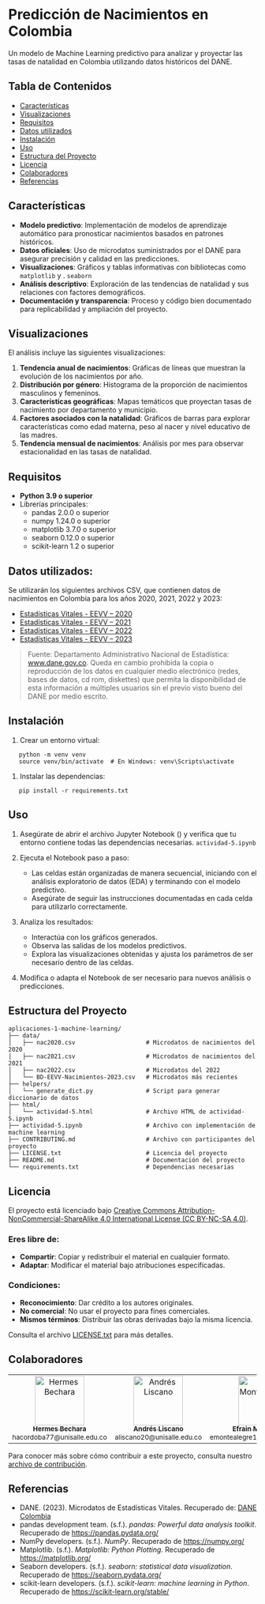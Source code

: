 # Predicción de Nacimientos en Colombia
Un modelo de Machine Learning predictivo para analizar y proyectar las tasas de natalidad en Colombia utilizando datos históricos del DANE.

## Tabla de Contenidos
- [Características](#caracter%C3%ADsticas)
- [Visualizaciones](#visualizaciones)
- [Requisitos](#requisitos)
- [Datos utilizados](#datos-utilizados)
- [Instalación](#instalaci%C3%B3n)
- [Uso](#uso)
- [Estructura del Proyecto](#estructura-del-proyecto)
- [Licencia](#licencia)
- [Colaboradores](#colaboradores)
- [Referencias](#referencias)

## Características
- **Modelo predictivo**: Implementación de modelos de aprendizaje automático para pronosticar nacimientos basados en patrones históricos.
- **Datos oficiales**: Uso de microdatos suministrados por el DANE para asegurar precisión y calidad en las predicciones.
- **Visualizaciones**: Gráficos y tablas informativas con bibliotecas como `matplotlib` y . `seaborn`
- **Análisis descriptivo**: Exploración de las tendencias de natalidad y sus relaciones con factores demográficos.
- **Documentación y transparencia**: Proceso y código bien documentado para replicabilidad y ampliación del proyecto.

## Visualizaciones
El análisis incluye las siguientes visualizaciones:
1. **Tendencia anual de nacimientos**: Gráficas de líneas que muestran la evolución de los nacimientos por año.
2. **Distribución por género**: Histograma de la proporción de nacimientos masculinos y femeninos.
3. **Características geográficas**: Mapas temáticos que proyectan tasas de nacimiento por departamento y municipio.
4. **Factores asociados con la natalidad**: Gráficos de barras para explorar características como edad materna, peso al nacer y nivel educativo de las madres.
5. **Tendencia mensual de nacimientos**: Análisis por mes para observar estacionalidad en las tasas de natalidad.

## Requisitos
- **Python 3.9 o superior**
- Librerías principales:
    - pandas 2.0.0 o superior
    - numpy 1.24.0 o superior
    - matplotlib 3.7.0 o superior
    - seaborn 0.12.0 o superior
    - scikit-learn 1.2 o superior

## Datos utilizados:

Se utilizarán los siguientes archivos CSV, que contienen datos de nacimientos en Colombia para los años 2020, 2021, 2022 y 2023:
- [Estadísticas Vitales - EEVV – 2020](https://microdatos.dane.gov.co/index.php/catalog/732)
- [Estadísticas Vitales - EEVV – 2021](https://microdatos.dane.gov.co/index.php/catalog/775)
- [Estadísticas Vitales - EEVV – 2022](https://microdatos.dane.gov.co/index.php/catalog/807)
- [Estadísticas Vitales - EEVV – 2023](https://microdatos.dane.gov.co/index.php/catalog/843)

>Fuente: Departamento Administrativo Nacional de Estadística: www.dane.gov.co. Queda en cambio prohibida la copia o reproducción de los datos en cualquier medio electrónico (redes, bases de datos, cd rom, diskettes) que permita la disponibilidad de esta información a múltiples usuarios sin el previo visto bueno del DANE por medio escrito.

## Instalación
1. Crear un entorno virtual:
``` 
   python -m venv venv
   source venv/bin/activate  # En Windows: venv\Scripts\activate
```
1. Instalar las dependencias:
``` 
   pip install -r requirements.txt
```
## Uso
1. Asegúrate de abrir el archivo Jupyter Notebook () y verifica que tu entorno contiene todas las dependencias necesarias. `actividad-5.ipynb`
2. Ejecuta el Notebook paso a paso:
    - Las celdas están organizadas de manera secuencial, iniciando con el análisis exploratorio de datos (EDA) y terminando con el modelo predictivo.
    - Asegúrate de seguir las instrucciones documentadas en cada celda para utilizarlo correctamente.

3. Analiza los resultados:
    - Interactúa con los gráficos generados.
    - Observa las salidas de los modelos predictivos.
    - Explora las visualizaciones obtenidas y ajusta los parámetros de ser necesario dentro de las celdas.

4. Modifica o adapta el Notebook de ser necesario para nuevos análisis o predicciones.

## Estructura del Proyecto
``` 
aplicaciones-1-machine-learning/
├── data/
│   ├── nac2020.csv                    # Microdatos de nacimientos del 2020
│   ├── nac2021.csv                    # Microdatos de nacimientos del 2021
│   ├── nac2022.csv                    # Microdatos del 2022
│   └── BD-EEVV-Nacimientos-2023.csv   # Microdatos más recientes
├── helpers/
│   └── generate_dict.py               # Script para generar diccionario de datos
├── html/
│   └── actividad-5.html               # Archivo HTML de actividad-5.ipynb
├── actividad-5.ipynb                  # Archivo con implementación de machine learning
├── CONTRIBUTING.md                    # Archivo con participantes del proyecto
├── LICENSE.txt                        # Licencia del proyecto
├── README.md                          # Documentación del proyecto
└── requirements.txt                   # Dependencias necesarias
```

## Licencia
El proyecto está licenciado bajo [Creative Commons Attribution-NonCommercial-ShareAlike 4.0 International License (CC BY-NC-SA 4.0)](http://creativecommons.org/licenses/by-nc-sa/4.0/).
### Eres libre de:
- **Compartir**: Copiar y redistribuir el material en cualquier formato.
- **Adaptar**: Modificar el material bajo atribuciones especificadas.

### Condiciones:
- **Reconocimiento**: Dar crédito a los autores originales.
- **No comercial**: No usar el proyecto para fines comerciales.
- **Mismos términos**: Distribuir las obras derivadas bajo la misma licencia.

Consulta el archivo [LICENSE.txt](LICENSE.txt) para más detalles.

## Colaboradores

<table>
  <tr>
    <td align="center">
      <a href="https://github.com/Hbechara-dev">
        <img src="https://github.com/Hbechara-dev.png" width="100px;" alt="Hermes Bechara"/><br>
        <sub><b>Hermes Bechara</b></sub>
      </a><br>
      <sub>hacordoba77@unisalle.edu.co</sub>
    </td>
    <td align="center">
      <a href="https://github.com/leoliscanoa">
        <img src="https://github.com/leoliscanoa.png" width="100px;" alt="Andrés Liscano"/><br>
        <sub><b>Andrés Liscano</b></sub>
      </a><br>
      <sub>aliscano20@unisalle.edu.co</sub>
    </td>
    <td align="center">
      <a href="https://github.com/EfraMonR">
        <img src="https://github.com/EfraMonR.png" width="100px;" alt="Efrain Montealegre"/><br>
        <sub><b>Efrain Montealegre</b></sub>
      </a><br>
      <sub>emontealegre19@unisalle.edu.co)</sub>
    </td>
  </tr>
</table>

Para conocer más sobre cómo contribuir a este proyecto, consulta nuestro [archivo de contribución](CONTRIBUTING.md).

## Referencias
- DANE. (2023). Microdatos de Estadísticas Vitales. Recuperado de: [DANE Colombia](https://www.dane.gov.co)
- pandas development team. (s.f.). *pandas: Powerful data analysis toolkit*. Recuperado de https://pandas.pydata.org/
- NumPy developers. (s.f.). *NumPy*. Recuperado de https://numpy.org/
- Matplotlib. (s.f.). *Matplotlib: Python Plotting*. Recuperado de https://matplotlib.org/
- Seaborn developers. (s.f.). *seaborn: statistical data visualization*. Recuperado de https://seaborn.pydata.org/
- scikit-learn developers. (s.f.). *scikit-learn: machine learning in Python*. Recuperado de https://scikit-learn.org/stable/
